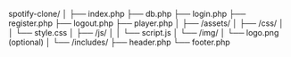 spotify-clone/
│
├── index.php
├── db.php
├── login.php
├── register.php
├── logout.php
├── player.php
│
├── /assets/
│   ├── /css/
│   │   └── style.css
│   ├── /js/
│   │   └── script.js
│   └── /img/
│       └── logo.png (optional)
│
└── /includes/
    ├── header.php
    └── footer.php
